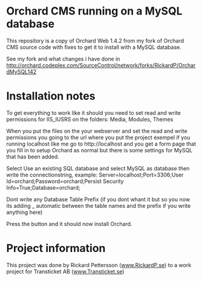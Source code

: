 # Orchard CMS running on a MySQL database

This repository is a copy of Orchard Web 1.4.2 from my fork of Orchard CMS source code with fixes to get it to install with a MySQL database.

See my fork and what changes i have done in http://orchard.codeplex.com/SourceControl/network/forks/RickardP/OrchardMySQL142

# Installation notes

To get everything to work like it should you need to set read and write permissions for IIS_IUSRS on the folders: Media, Modules, Themes

When you put the files on the your webserver and set the read and write permissions you going to the url where you put the project exempel if you running localhost like me go to http://localhost and you get a form page that you fill in to setup Orchard as normal but there is some settings for MySQL that has been added.

Select Use an existing SQL database and select MySQL as database then write the connectionstring, example: Server=localhost;Port=3306;User Id=orchard;Password=orchard;Persist Security Info=True;Database=orchard;

Dont write any Database Table Prefix (if you dont whant it but so you now its adding _ automatic between the table names and the prefix if you write anything here)

Press the button and it should now install Orchard.

# Project information

This project was done by Rickard Pettersson (www.RickardP.se) to a work project for Transticket AB (www.Transticket.se)